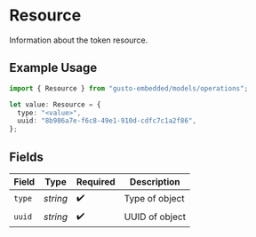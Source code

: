 # Resource

Information about the token resource.

## Example Usage

```typescript
import { Resource } from "gusto-embedded/models/operations";

let value: Resource = {
  type: "<value>",
  uuid: "8b986a7e-f6c8-49e1-910d-cdfc7c1a2f86",
};
```

## Fields

| Field              | Type               | Required           | Description        |
| ------------------ | ------------------ | ------------------ | ------------------ |
| `type`             | *string*           | :heavy_check_mark: | Type of object     |
| `uuid`             | *string*           | :heavy_check_mark: | UUID of object     |